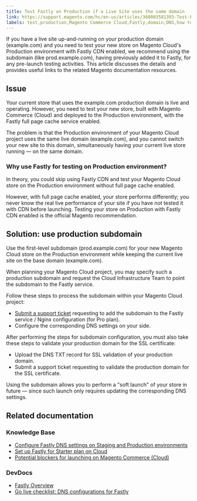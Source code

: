 ```yaml
---
title: Test Fastly on Production if a Live Site uses the same domain
link: https://support.magento.com/hc/en-us/articles/360003581393-Test-Fastly-on-Production-if-a-Live-Site-uses-the-same-domain
labels: test,production,Magento Commerce Cloud,Fastly,domain,DNS,how to
---
```


If you have a live site up-and-running on your production domain (example.com) and you need to test your new store on Magento Cloud's Production environment with Fastly CDN enabled, we recommend using the subdomain (like prod.example.com), having previously added it to Fastly, for any pre-launch testing activities. This article discusses the details and provides useful links to the related Magento documentation resources. 

 Issue
-----

 Your current store that uses the example.com production domain is live and operating. However, you need to test your new store, built with Magento Commerce (Cloud) and deployed to the Production environment, with the Fastly full page cache service enabled.

 The problem is that the Production environment of your Magento Cloud project uses the same live domain (example.com), and you cannot switch your new site to this domain, simultaneously having your current live store running — on the same domain.

 ### Why use Fastly for testing on Production environment?

 In theory, you could skip using Fastly CDN and test your Magento Cloud store on the Production environment without full page cache enabled.

 However, with full page cache enabled, your store performs differently; you never know the real live performance of your site if you have not tested it with CDN before launching. Testing your store on Production with Fastly CDN enabled is the official Magento recommendation.

 Solution: use production subdomain
----------------------------------

 Use the first-level subdomain (prod.example.com) for your new Magento Cloud store on the Production environment while keeping the current live site on the base domain (example.com).

 When planning your Magento Cloud project, you may specify such a production subdomain and request the Cloud Infrastructure Team to point the subdomain to the Fastly service.

 Follow these steps to process the subdomain within your Magento Cloud project:

 
 *  [Submit a support ticket](https://support.magento.com/hc/en-us/articles/360019088251) requesting to add the subdomain to the Fastly service / Nginx configuration (for Pro plan).
 * Configure the corresponding DNS settings on your side.
 
 After performing the steps for subdomain configuration, you must also take these steps to validate your production domain for the SSL certificate:

 
 * Upload the DNS TXT record for SSL validation of your production domain.
 * Submit a support ticket requesting to validate the production domain for the SSL certificate.
 
 Using the subdomain allows you to perform a "soft launch" of your store in future — since such launch only requires updating the corresponding DNS settings.

 Related documentation
---------------------

 ### Knowledge Base

 
 * [Configure Fastly DNS settings on Staging and Production environments](https://support.magento.com/hc/en-us/articles/115004685913)
 * [Set up Fastly for Starter plan on Cloud](https://support.magento.com/hc/en-us/articles/360002491773)
 * [Potential blockers for launching on Magento Commerce (Cloud)](https://support.magento.com/hc/en-us/articles/115002517274)
 
 ### DevDocs

 
 * [Fastly Overview](http://devdocs.magento.com/guides/v2.2/cloud/basic-information/cloud-fastly.html)
 * [Go live checklist: DNS configurations for Fastly](http://devdocs.magento.com/guides/v2.2/cloud/live/go-live-checklist.html#dns)
 
